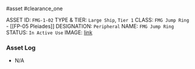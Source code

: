 #asset #clearance_one 

ASSET ID: `FMG-1-02`
TYPE & TIER: `Large Ship`, `Tier 1`
CLASS: `FMG Jump Ring` - [[FP-05 Pleiades]]
DESIGNATION: `Peripheral`
NAME: `FMG Jump Ring`
STATUS: `In Active Use`
IMAGE: [link](https://cdn.discordapp.com/attachments/1119399681026424882/1141493007149957151/27607A9E1981687679F66CAAF341EDCA495D3892.png)
### Asset Log
- N/A